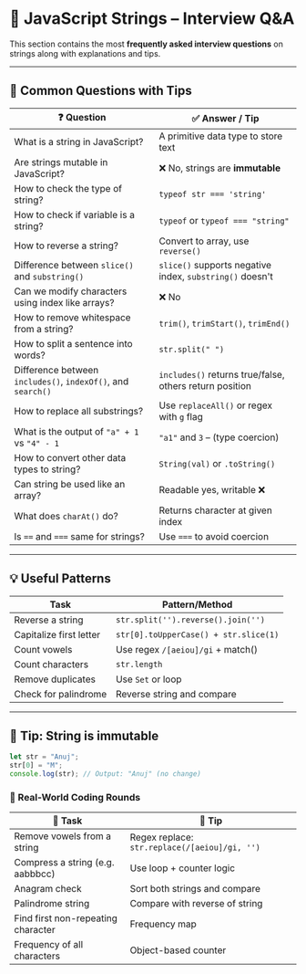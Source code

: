  # 💼 JavaScript Strings – Interview Q&A

This section contains the most **frequently asked interview questions** on strings along with explanations and tips.

---

## 📘 Common Questions with Tips

| ❓ Question                                                             | ✅ Answer / Tip |
|------------------------------------------------------------------------|----------------|
| What is a string in JavaScript?                                        | A primitive data type to store text |
| Are strings mutable in JavaScript?                                     | ❌ No, strings are **immutable** |
| How to check the type of string?                                       | `typeof str === 'string'` |
| How to check if variable is a string?                                  | `typeof` or `typeof === "string"` |
| How to reverse a string?                                               | Convert to array, use `reverse()` |
| Difference between `slice()` and `substring()`                         | `slice()` supports negative index, `substring()` doesn't |
| Can we modify characters using index like arrays?                      | ❌ No |
| How to remove whitespace from a string?                                | `trim()`, `trimStart()`, `trimEnd()` |
| How to split a sentence into words?                                    | `str.split(" ")` |
| Difference between `includes()`, `indexOf()`, and `search()`           | `includes()` returns true/false, others return position |
| How to replace all substrings?                                         | Use `replaceAll()` or regex with `g` flag |
| What is the output of `"a" + 1` vs `"4" - 1`                            | `"a1"` and `3` – (type coercion) |
| How to convert other data types to string?                             | `String(val)` or `.toString()` |
| Can string be used like an array?                                      | Readable yes, writable ❌ |
| What does `charAt()` do?                                               | Returns character at given index |
| Is `==` and `===` same for strings?                                    | Use `===` to avoid coercion |

---

## 💡 Useful Patterns

| Task                          | Pattern/Method                       |
|-------------------------------|--------------------------------------|
| Reverse a string              | `str.split('').reverse().join('')`   |
| Capitalize first letter       | `str[0].toUpperCase() + str.slice(1)`|
| Count vowels                  | Use regex `/[aeiou]/gi` + match()    |
| Count characters              | `str.length`                         |
| Remove duplicates             | Use `Set` or loop                    |
| Check for palindrome          | Reverse string and compare           |

---

## 📌 Tip: String is immutable

```js
let str = "Anuj";
str[0] = "M";
console.log(str); // Output: "Anuj" (no change)
```

### 🔁 Real-World Coding Rounds
| 🔹 Task                            | 🧠 Tip                                        |
| ---------------------------------- | --------------------------------------------- |
| Remove vowels from a string        | Regex replace: `str.replace(/[aeiou]/gi, '')` |
| Compress a string (e.g. aabbbcc)   | Use loop + counter logic                      |
| Anagram check                      | Sort both strings and compare                 |
| Palindrome string                  | Compare with reverse of string                |
| Find first non-repeating character | Frequency map                                 |
| Frequency of all characters        | Object-based counter                          |
